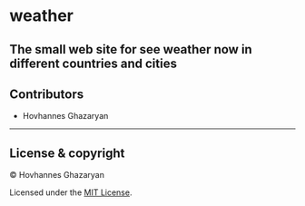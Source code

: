 # weather
The small web site for see weather now in different countries and cities
---
## Contributors

- Hovhannes Ghazaryan

---

## License & copyright

© Hovhannes Ghazaryan

Licensed under the [MIT License](LICENSE).